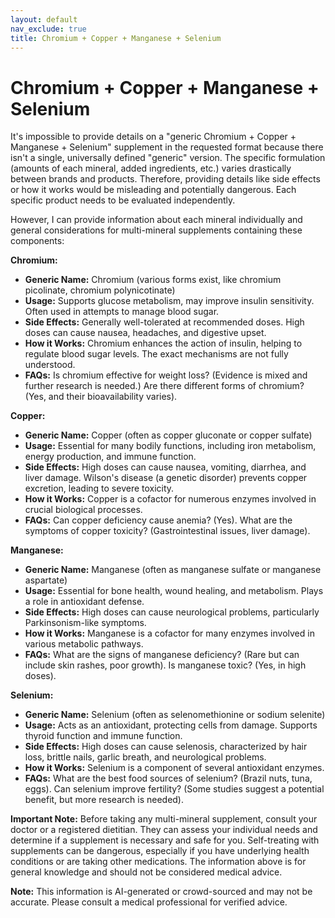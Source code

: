 ```yaml
---
layout: default
nav_exclude: true
title: Chromium + Copper + Manganese + Selenium
---
```


# Chromium + Copper + Manganese + Selenium

It's impossible to provide details on a "generic Chromium + Copper + Manganese + Selenium" supplement in the requested format because there isn't a single, universally defined "generic" version.  The specific formulation (amounts of each mineral, added ingredients, etc.) varies drastically between brands and products.  Therefore, providing details like side effects or how it works would be misleading and potentially dangerous.  Each specific product needs to be evaluated independently.

However, I can provide information about each mineral individually and general considerations for multi-mineral supplements containing these components:


**Chromium:**

* **Generic Name:** Chromium (various forms exist, like chromium picolinate, chromium polynicotinate)
* **Usage:**  Supports glucose metabolism, may improve insulin sensitivity. Often used in attempts to manage blood sugar.
* **Side Effects:** Generally well-tolerated at recommended doses.  High doses can cause nausea, headaches, and digestive upset.
* **How it Works:**  Chromium enhances the action of insulin, helping to regulate blood sugar levels. The exact mechanisms are not fully understood.
* **FAQs:**  Is chromium effective for weight loss? (Evidence is mixed and further research is needed.)  Are there different forms of chromium? (Yes, and their bioavailability varies).


**Copper:**

* **Generic Name:** Copper (often as copper gluconate or copper sulfate)
* **Usage:**  Essential for many bodily functions, including iron metabolism, energy production, and immune function.
* **Side Effects:**  High doses can cause nausea, vomiting, diarrhea, and liver damage.  Wilson's disease (a genetic disorder) prevents copper excretion, leading to severe toxicity.
* **How it Works:**  Copper is a cofactor for numerous enzymes involved in crucial biological processes.
* **FAQs:**  Can copper deficiency cause anemia? (Yes).  What are the symptoms of copper toxicity? (Gastrointestinal issues, liver damage).


**Manganese:**

* **Generic Name:** Manganese (often as manganese sulfate or manganese aspartate)
* **Usage:**  Essential for bone health, wound healing, and metabolism.  Plays a role in antioxidant defense.
* **Side Effects:**  High doses can cause neurological problems, particularly Parkinsonism-like symptoms.
* **How it Works:**  Manganese is a cofactor for many enzymes involved in various metabolic pathways.
* **FAQs:**  What are the signs of manganese deficiency? (Rare but can include skin rashes, poor growth).  Is manganese toxic? (Yes, in high doses).


**Selenium:**

* **Generic Name:** Selenium (often as selenomethionine or sodium selenite)
* **Usage:**  Acts as an antioxidant, protecting cells from damage.  Supports thyroid function and immune function.
* **Side Effects:**  High doses can cause selenosis, characterized by hair loss, brittle nails, garlic breath, and neurological problems.
* **How it Works:**  Selenium is a component of several antioxidant enzymes.
* **FAQs:**  What are the best food sources of selenium? (Brazil nuts, tuna, eggs).  Can selenium improve fertility? (Some studies suggest a potential benefit, but more research is needed).


**Important Note:** Before taking any multi-mineral supplement, consult your doctor or a registered dietitian. They can assess your individual needs and determine if a supplement is necessary and safe for you.  Self-treating with supplements can be dangerous, especially if you have underlying health conditions or are taking other medications.  The information above is for general knowledge and should not be considered medical advice.


**Note:** This information is AI-generated or crowd-sourced and may not be accurate. Please consult a medical professional for verified advice.